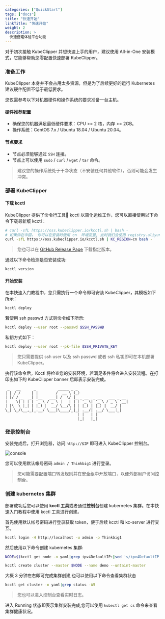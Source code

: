 ```yaml
---
categories: ["QuickStart"]
tags: ["docs"]
title: "快速开始"
linkTitle: "快速开始"
weight: 2
description: >
  快速搭建体验平台功能
---
```



对于初次接触 KubeClipper 并想快速上手的用户，建议使用 All-in-One 安装模式，它能够帮助您零配置快速部署 KubeClipper。

### 准备工作

KubeClipper 本身并不会占用太多资源，但是为了后续更好的运行 Kubernetes 建议硬件配置不低于最低要求。

您仅需参考以下对机器硬件和操作系统的要求准备一台主机。

#### 硬件推荐配置

- 确保您的机器满足最低硬件要求：CPU >= 2 核，内存 >= 2GB。
- 操作系统：CentOS 7.x / Ubuntu 18.04 / Ubuntu 20.04。

#### 节点要求

- 节点必须能够通过 `SSH` 连接。
- 节点上可以使用 `sudo` / `curl` / `wget` / `tar` 命令。

> 建议您的操作系统处于干净状态（不安装任何其他软件），否则可能会发生冲突。

### 部署 KubeClipper

#### 下载 kcctl

KubeClipper 提供了命令行工具🔧 kcctl 以简化运维工作，您可以直接使用以下命令下载最新版 kcctl：

```bash
# curl -sfL https://oss.kubeclipper.io/kcctl.sh | bash -
# 如果你在中国， 你可以在安装时使用 cn  环境变量, 此时我们会使用 registry.aliyuncs.com/google_containers 代替 k8s.gcr.io
curl -sfL https://oss.kubeclipper.io/kcctl.sh | KC_REGION=cn bash -
```

> 您也可以在 [GitHub Release Page](https://github.com/kubeclipper/kubeclipper/releases) 下载指定版本。

通过以下命令检测是否安装成功:

```bash
kcctl version
```

#### 开始安装

在本快速入门教程中，您只需执行一个命令即可安装 KubeClipper，其模板如下所示：

```bash
kcctl deploy
```

若使用 ssh passwd 方式则命令如下所示:

```bash
kcctl deploy --user root --passwd $SSH_PASSWD
```

私钥方式如下：

```bash
kcctl deploy --user root --pk-file $SSH_PRIVATE_KEY
```

> 您只需要提供 ssh user 以及 ssh passwd 或者 ssh 私钥即可在本机部署 KubeClipper。

执行该命令后，Kcctl 将检查您的安装环境，若满足条件将会进入安装流程。在打印出如下的 KubeClipper banner 后即表示安装完成。

```console
 _   __      _          _____ _ _
| | / /     | |        /  __ \ (_)
| |/ / _   _| |__   ___| /  \/ |_ _ __  _ __   ___ _ __
|    \| | | | '_ \ / _ \ |   | | | '_ \| '_ \ / _ \ '__|
| |\  \ |_| | |_) |  __/ \__/\ | | |_) | |_) |  __/ |
\_| \_/\__,_|_.__/ \___|\____/_|_| .__/| .__/ \___|_|
                                 | |   | |
                                 |_|   |_|
```

### 登录控制台

安装完成后，打开浏览器，访问 `http://$IP` 即可进入 KubeClipper 控制台。

![console](/images/docs-quickstart/console-login.png)

您可以使用默认帐号密码 `admin / Thinkbig1` 进行登录。

> 您可能需要配置端口转发规则并在安全组中开放端口，以便外部用户访问控制台。

### 创建 kubernetes 集群

部署成功后您可以使用 **kcctl 工具**或者通过**控制台**创建 kubernetes 集群。在本快速入门教程中使用 kcctl 工具进行创建。

首先使用默认帐号密码进行登录获取 token，便于后续 kcctl 和 kc-server 进行交互。

```bash
kcctl login -H http://localhost -u admin -p Thinkbig1
```

然后使用以下命令创建 kubernetes 集群:

```bash
NODE=$(kcctl get node -o yaml|grep ipv4DefaultIP:|sed 's/ipv4DefaultIP: //')

kcctl create cluster --master $NODE --name demo --untaint-master
```

大概 3 分钟左右即可完成集群创建,也可以使用以下命令查看集群状态

```bash
kcctl get cluster -o yaml|grep status -A5
```

> 您也可以进入控制台查看实时日志。

进入 Running 状态即表示集群安装完成,您可以使用 `kubectl get cs` 命令来查看集群健康状况。
